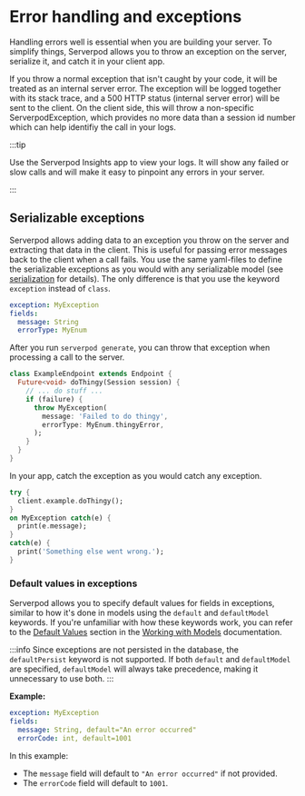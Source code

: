 # Error handling and exceptions

Handling errors well is essential when you are building your server. To simplify things, Serverpod allows you to throw an exception on the server, serialize it, and catch it in your client app.

If you throw a normal exception that isn't caught by your code, it will be treated as an internal server error. The exception will be logged together with its stack trace, and a 500 HTTP status (internal server error) will be sent to the client. On the client side, this will throw a non-specific ServerpodException, which provides no more data than a session id number which can help identifiy the call in your logs.

:::tip

Use the Serverpod Insights app to view your logs. It will show any failed or slow calls and will make it easy to pinpoint any errors in your server.

:::

## Serializable exceptions

Serverpod allows adding data to an exception you throw on the server and extracting that data in the client. This is useful for passing error messages back to the client when a call fails. You use the same yaml-files to define the serializable exceptions as you would with any serializable model (see [serialization](serialization) for details). The only difference is that you use the keyword `exception` instead of `class`.

```yaml
exception: MyException
fields:
  message: String
  errorType: MyEnum
```

After you run `serverpod generate`, you can throw that exception when processing a call to the server.

```dart
class ExampleEndpoint extends Endpoint {
  Future<void> doThingy(Session session) {
    // ... do stuff ...
    if (failure) {
      throw MyException(
        message: 'Failed to do thingy',
        errorType: MyEnum.thingyError,
      );
    }
  }
}
```

In your app, catch the exception as you would catch any exception.

```dart
try {
  client.example.doThingy();
}
on MyException catch(e) {
  print(e.message);
}
catch(e) {
  print('Something else went wrong.');
}
```

### Default values in exceptions

Serverpod allows you to specify default values for fields in exceptions, similar to how it's done in models using the `default` and `defaultModel` keywords. If you're unfamiliar with how these keywords work, you can refer to the [Default Values](models#default-values) section in the [Working with Models](models) documentation.

:::info
Since exceptions are not persisted in the database, the `defaultPersist` keyword is not supported. If both `default` and `defaultModel` are specified, `defaultModel` will always take precedence, making it unnecessary to use both.
:::

**Example:**

```yaml
exception: MyException
fields:
  message: String, default="An error occurred"
  errorCode: int, default=1001
```

In this example:

- The `message` field will default to `"An error occurred"` if not provided.
- The `errorCode` field will default to `1001`.
